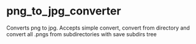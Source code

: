 # png_to_jpg_converter
Converts png to jpg. Accepts simple convert, convert from directory and convert all .pngs from subdirectories with save subdirs tree
